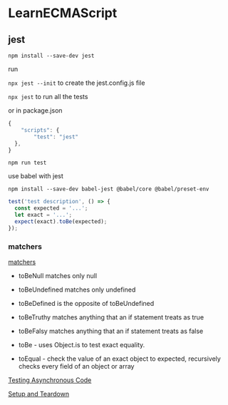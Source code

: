# LearnECMAScript

## jest

`npm install --save-dev jest`

run

`npx jest --init` to create the jest.config.js file

`npx jest` to run all the tests

or in package.json

```js
{
    "scripts": {
        "test": "jest"
  },
}
```

`npm run test`

use babel with jest

`npm install --save-dev babel-jest @babel/core @babel/preset-env`

```js
test('test description', () => {
  const expected = '...';
  let exact = '...';
  expect(exact).toBe(expected);
});
```

### matchers

[matchers](https://jestjs.io/docs/en/using-matchers)

- toBeNull matches only null
- toBeUndefined matches only undefined
- toBeDefined is the opposite of toBeUndefined
- toBeTruthy matches anything that an if statement treats as true
- toBeFalsy matches anything that an if statement treats as false

- toBe - uses Object.is to test exact equality.
- toEqual - check the value of an exact object to expected, recursively checks every field of an object or array

[Testing Asynchronous Code](https://jestjs.io/docs/en/asynchronous)

[Setup and Teardown](https://jestjs.io/docs/en/setup-teardown)
